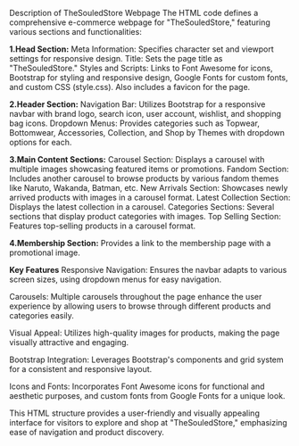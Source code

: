 Description of TheSouledStore Webpage
The HTML code defines a comprehensive e-commerce webpage for "TheSouledStore," featuring various sections and functionalities:

**1.Head Section:**
Meta Information: Specifies character set and viewport settings for responsive design.
Title: Sets the page title as "TheSouledStore."
Styles and Scripts: Links to Font Awesome for icons, Bootstrap for styling and responsive design, Google Fonts for custom fonts, and custom CSS (style.css). Also includes a favicon for the page.

**2.Header Section:**
Navigation Bar: Utilizes Bootstrap for a responsive navbar with brand logo, search icon, user account, wishlist, and shopping bag icons.
Dropdown Menus: Provides categories such as Topwear, Bottomwear, Accessories, Collection, and Shop by Themes with dropdown options for each.

**3.Main Content Sections:**
Carousel Section: Displays a carousel with multiple images showcasing featured items or promotions.
Fandom Section: Includes another carousel to browse products by various fandom themes like Naruto, Wakanda, Batman, etc.
New Arrivals Section: Showcases newly arrived products with images in a carousel format.
Latest Collection Section: Displays the latest collection in a carousel.
Categories Sections: Several sections that display product categories with images.
Top Selling Section: Features top-selling products in a carousel format.

**4.Membership Section:**
Provides a link to the membership page with a promotional image.

**Key Features**
Responsive Navigation: Ensures the navbar adapts to various screen sizes, using dropdown menus for easy navigation.

Carousels: Multiple carousels throughout the page enhance the user experience by allowing users to browse through different products and categories easily.

Visual Appeal: Utilizes high-quality images for products, making the page visually attractive and engaging.

Bootstrap Integration: Leverages Bootstrap's components and grid system for a consistent and responsive layout.

Icons and Fonts: Incorporates Font Awesome icons for functional and aesthetic purposes, and custom fonts from Google Fonts for a unique look.

This HTML structure provides a user-friendly and visually appealing interface for visitors to explore and shop at "TheSouledStore," emphasizing ease of navigation and product discovery.
